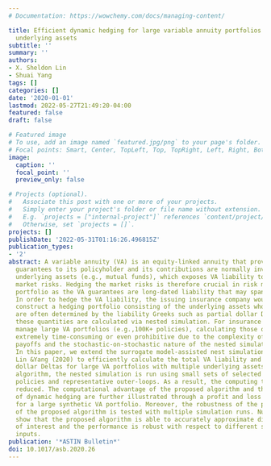 ```yaml
---
# Documentation: https://wowchemy.com/docs/managing-content/

title: Efficient dynamic hedging for large variable annuity portfolios with multiple
  underlying assets
subtitle: ''
summary: ''
authors:
- X. Sheldon Lin
- Shuai Yang
tags: []
categories: []
date: '2020-01-01'
lastmod: 2022-05-27T21:49:20-04:00
featured: false
draft: false

# Featured image
# To use, add an image named `featured.jpg/png` to your page's folder.
# Focal points: Smart, Center, TopLeft, Top, TopRight, Left, Right, BottomLeft, Bottom, BottomRight.
image:
  caption: ''
  focal_point: ''
  preview_only: false

# Projects (optional).
#   Associate this post with one or more of your projects.
#   Simply enter your project's folder or file name without extension.
#   E.g. `projects = ["internal-project"]` references `content/project/deep-learning/index.md`.
#   Otherwise, set `projects = []`.
projects: []
publishDate: '2022-05-31T01:16:26.496815Z'
publication_types:
- '2'
abstract: A variable annuity (VA) is an equity-linked annuity that provides investment
  guarantees to its policyholder and its contributions are normally invested in multiple
  underlying assets (e.g., mutual funds), which exposes VA liability to significant
  market risks. Hedging the market risks is therefore crucial in risk managing a VA
  portfolio as the VA guarantees are long-dated liability that may span over decades.
  In order to hedge the VA liability, the issuing insurance company would need to
  construct a hedging portfolio consisting of the underlying assets whose positions
  are often determined by the liability Greeks such as partial dollar Deltas. Usually,
  these quantities are calculated via nested simulation. For insurance companies that
  manage large VA portfolios (e.g.,100K+ policies), calculating those quantities is
  extremely time-consuming or even prohibitive due to the complexity of the guarantee
  payoffs and the stochastic-on-stochastic nature of the nested simulation algorithm.
  In this paper, we extend the surrogate model-assisted nest simulation approach in
  Lin &Yang (2020) to efficiently calculate the total VA liability and the partial
  dollar Deltas for large VA portfolios with multiple underlying assets. In our proposed
  algorithm, the nested simulation is run using small sets of selected representative
  policies and representative outer-loops. As a result, the computing time is substantially
  reduced. The computational advantage of the proposed algorithm and the importance
  of dynamic hedging are further illustrated through a profit and loss (P&L) analysis
  for a large synthetic VA portfolio. Moreover, the robustness of the performance
  of the proposed algorithm is tested with multiple simulation runs. Numerical results
  show that the proposed algorithm is able to accurately approximate different quantities
  of interest and the performance is robust with respect to different sets of parameter
  inputs.
publication: '*ASTIN Bulletin*'
doi: 10.1017/asb.2020.26
---
```

